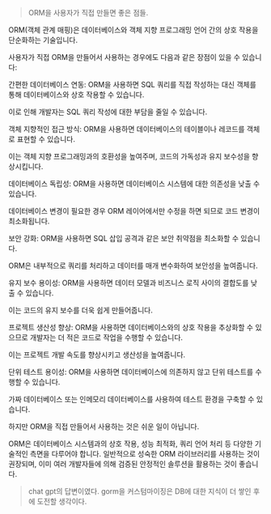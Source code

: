 > ORM을 사용자가 직접 만들면 좋은 점들.

ORM(객체 관계 매핑)은 데이터베이스와 객체 지향 프로그래밍 언어 간의 상호 작용을 단순화하는 기술입니다.

사용자가 직접 ORM을 만들어서 사용하는 경우에도 다음과 같은 장점이 있을 수 있습니다:

간편한 데이터베이스 연동: ORM을 사용하면 SQL 쿼리를 직접 작성하는 대신 객체를 통해 데이터베이스와 상호 작용할 수 있습니다. 

이로 인해 개발자는 SQL 쿼리 작성에 대한 부담을 줄일 수 있습니다.

객체 지향적인 접근 방식: ORM을 사용하면 데이터베이스의 테이블이나 레코드를 객체로 표현할 수 있습니다. 

이는 객체 지향 프로그래밍과의 호환성을 높여주며, 코드의 가독성과 유지 보수성을 향상시킵니다.

데이터베이스 독립성: ORM을 사용하면 데이터베이스 시스템에 대한 의존성을 낮출 수 있습니다. 

데이터베이스 변경이 필요한 경우 ORM 레이어에서만 수정을 하면 되므로 코드 변경이 최소화됩니다.

보안 강화: ORM을 사용하면 SQL 삽입 공격과 같은 보안 취약점을 최소화할 수 있습니다. 

ORM은 내부적으로 쿼리를 처리하고 데이터를 매개 변수화하여 보안성을 높여줍니다.

유지 보수 용이성: ORM을 사용하면 데이터 모델과 비즈니스 로직 사이의 결합도를 낮출 수 있습니다. 

이는 코드의 유지 보수를 더욱 쉽게 만들어줍니다.

프로젝트 생산성 향상: ORM을 사용하면 데이터베이스와의 상호 작용을 추상화할 수 있으므로 개발자는 더 적은 코드로 작업을 수행할 수 있습니다. 

이는 프로젝트 개발 속도를 향상시키고 생산성을 높여줍니다.

단위 테스트 용이성: ORM을 사용하면 데이터베이스에 의존하지 않고 단위 테스트를 수행할 수 있습니다. 

가짜 데이터베이스 또는 인메모리 데이터베이스를 사용하여 테스트 환경을 구축할 수 있습니다.

하지만 ORM을 직접 만들어서 사용하는 것은 쉬운 일이 아닙니다. 

ORM은 데이터베이스 시스템과의 상호 작용, 성능 최적화, 쿼리 언어 처리 등 다양한 기술적인 측면을 다루어야 합니다. 
일반적으로 성숙한 ORM 라이브러리를 사용하는 것이 권장되며, 이미 여러 개발자들에 의해 검증된 안정적인 솔루션을 활용하는 것이 좋습니다.

> chat gpt의 답변이였다. gorm을 커스텀마이징은 DB에 대한 지식이 더 쌓인 후에 도전할 생각이다.
